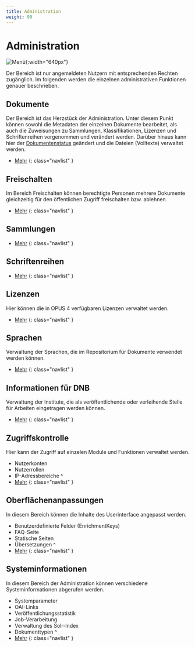 ```yaml
---
title: Administration
weight: 90
---
```


# Administration

![Menü](../img/admin/sc_admin_menu.jpg){:width="640px"}

Der Bereich ist nur angemeldeten Nutzern mit entsprechenden Rechten zugänglich. Im folgenden werden die einzelnen
administrativen Funktionen genauer beschrieben.

## Dokumente

Der Bereich ist das Herzstück der Administration. Unter diesem Punkt können sowohl die Metadaten
der einzelnen Dokumente bearbeitet, als auch die Zuweisungen zu Sammlungen, Klassifikationen,
Lizenzen und Schriftenreihen vorgenommen und verändert werden. Darüber hinaus kann hier der
[Dokumentenstatus](/userdoc/features/workflow.html) geändert und die Dateien (Volltexte) verwaltet werden.

* [Mehr](documents.html)
{: class="navlist" }

## Freischalten

Im Bereich Freischalten können berechtigte Personen mehrere Dokumente gleichzeitig für den öffentlichen Zugriff
freischalten bzw. ablehnen.

* [Mehr](review.html)
{: class="navlist" }

## Sammlungen



* [Mehr](collections.html)
{: class="navlist" }

## Schriftenreihen

* [Mehr](series.html)
{: class="navlist" }

## Lizenzen

Hier können die in OPUS 4 verfügbaren Lizenzen verwaltet werden.

* [Mehr](licences.html)
{: class="navlist" }

## Sprachen

Verwaltung der Sprachen, die im Repositorium für Dokumente verwendet werden können.

* [Mehr](languages.html)
{: class="navlist" }

## Informationen für DNB

Verwaltung der Institute, die als veröffentlichende oder verleihende Stelle für Arbeiten eingetragen werden können.

* [Mehr](institutes.html)
{: class="navlist" }

## Zugriffskontrolle

Hier kann der Zugriff auf einzelen Module und Funktionen verwaltet werden.

* Nutzerkonten
* Nutzerrollen
* IP-Adressbereiche
^
* [Mehr](security.html)
{: class="navlist" }

## Oberflächenanpassungen

In diesem Bereich können die Inhalte des Userinterface angepasst werden.

* Benutzerdefinierte Felder (EnrichmentKeys)
* FAQ-Seite
* Statische Seiten
* Übersetzungen
^
* [Mehr](userinterface.html)
{: class="navlist" }

## Systeminformationen

In diesem Bereich der Administration können verschiedene Systeminformationen abgerufen werden.

* Systemparameter
* OAI-Links
* Veröffentlichungsstatistik
* Job-Verarbeitung
* Verwaltung des Solr-Index
* Dokumenttypen
^
* [Mehr](info.html)
{: class="navlist" }
